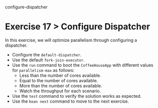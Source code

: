 configure-dispatcher

# Exercise 17 > Configure Dispatcher

In this exercise, we will optimize parallelism through configuring a dispatcher.

- Configure the `default-dispatcher`.
- Use the default `fork-join-executor`.
- Use the `run` command to boot the `CoffeeHouseApp` with different values for `parallelism-max` as follows:
    - Less than the number of cores available.
    - Equal to the number of cores available.
    - More than the number of cores available.
    - Watch the throughput for each scenario.
- Use the `test` command to verify the solution works as expected.
- Use the `koan next` command to move to the next exercise.
